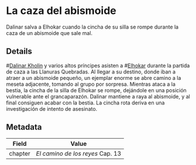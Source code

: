 # La caza del abismoide
Dalinar salva a Elhokar cuando la cincha de su silla se rompe durante la caza de un abismoide que sale mal.

## Details
#[Dalinar Kholin](characters/dalinar) y varios altos príncipes asisten a #[Elhokar](characters/elhokar) durante la partida de caza a las Llanuras Quebradas. Al llegar a su destino, donde iban a atraer a un abismoide pequeño, un ejemplar enorme se abre camino a la meseta adjacente, tomando al grupo por sorpresa. Mientras ataca a la bestia, la cincha de la silla de Elhokar se rompe, dejándole en una posición vulnerable ante el grancaparazón. Dalinar mantiene a raya al abismoide, y al final consiguen acabar con la bestia. La cincha rota deriva en una investigación de intento de asesinato.

## Metadata
| Field | Value |
| ----- | ----- |
| chapter | *El camino de los reyes* Cap. 13 |
